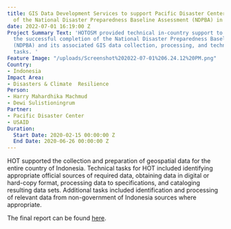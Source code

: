 ```yaml
---
title: GIS Data Development Services to support Pacific Disaster Center’s (PDC) implementation
  of the National Disaster Preparedness Baseline Assessment (NDPBA) in Indonesia
date: 2022-07-01 16:19:00 Z
Project Summary Text: 'HOTOSM provided technical in-country support to facilitate
  the successful completion of the National Disaster Preparedness Baseline Assessment
  (NDPBA) and its associated GIS data collection, processing, and technical support
  tasks. '
Feature Image: "/uploads/Screenshot%202022-07-01%206.24.12%20PM.png"
Country:
- Indonesia
Impact Area:
- Disasters & Climate  Resilience
Person:
- Harry Mahardhika Machmud
- Dewi Sulistioningrum
Partner:
- Pacific Disaster Center
- USAID
Duration:
  Start Date: 2020-02-15 00:00:00 Z
  End Date: 2020-06-26 00:00:00 Z
---
```


HOT supported the collection and preparation of geospatial data for the entire country of Indonesia. Technical tasks for HOT included identifying appropriate official sources of required data, obtaining data in digital or hard-copy format, processing data to specifications, and cataloging resulting data sets. Additional tasks included identification and processing of relevant data from non-government of Indonesia sources where appropriate.

The final report can be found [here](https://www.pdc.org/wp-content/uploads/NDPBA_IDN_Final_Report_English.pdf).